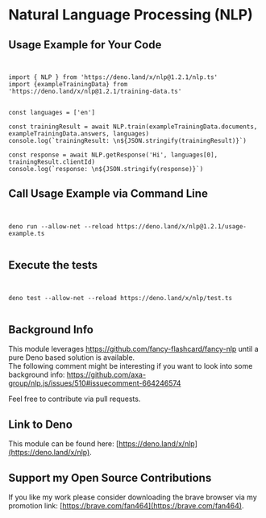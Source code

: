 
# Natural Language Processing (NLP)

## Usage Example for Your Code
```
  
  
import { NLP } from 'https://deno.land/x/nlp@1.2.1/nlp.ts'
import {exampleTrainingData} from 'https://deno.land/x/nlp@1.2.1/training-data.ts'


const languages = ['en']

const trainingResult = await NLP.train(exampleTrainingData.documents, exampleTrainingData.answers, languages)
console.log(`trainingResult: \n${JSON.stringify(trainingResult)}`)

const response = await NLP.getResponse('Hi', languages[0], trainingResult.clientId)
console.log(`response: \n${JSON.stringify(response)}`)
```

## Call Usage Example via Command Line
```
  

deno run --allow-net --reload https://deno.land/x/nlp@1.2.1/usage-example.ts
  

```

## Execute the tests
```
  

deno test --allow-net --reload https://deno.land/x/nlp/test.ts
  

``` 

## Background Info
This module leverages https://github.com/fancy-flashcard/fancy-nlp until a pure Deno based solution is available.  
The following comment might be interesting if you want to look into some background info: https://github.com/axa-group/nlp.js/issues/510#issuecomment-664246574  

Feel free to contribute via pull requests. 

## Link to Deno
This module can be found here: [https://deno.land/x/nlp](https://deno.land/x/nlp).


## Support my Open Source Contributions  

If you like my work please consider downloading the brave browser via my promotion link: [https://brave.com/fan464](https://brave.com/fan464).  

![![](https://brave.com/)](https://brave.com/wp-content/uploads/2019/01/logotype-full-color.svg)

